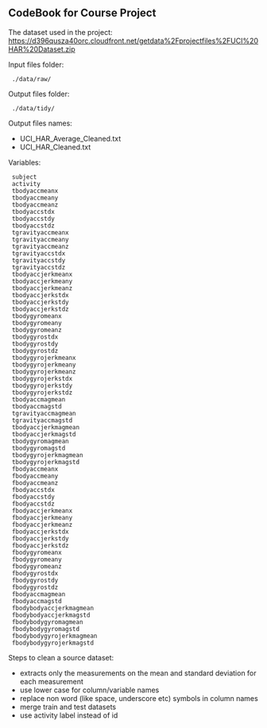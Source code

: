 CodeBook for Course Project
---------------------------

The dataset used in the project:
https://d396qusza40orc.cloudfront.net/getdata%2Fprojectfiles%2FUCI%20HAR%20Dataset.zip

Input files folder:

     ./data/raw/

Output files folder:

     ./data/tidy/

Output files names:

- UCI_HAR_Average_Cleaned.txt
- UCI_HAR_Cleaned.txt

Variables:

     subject 
     activity 
     tbodyaccmeanx 
     tbodyaccmeany 
     tbodyaccmeanz 
     tbodyaccstdx 
     tbodyaccstdy 
     tbodyaccstdz 
     tgravityaccmeanx 
     tgravityaccmeany 
     tgravityaccmeanz 
     tgravityaccstdx 
     tgravityaccstdy 
     tgravityaccstdz 
     tbodyaccjerkmeanx 
     tbodyaccjerkmeany 
     tbodyaccjerkmeanz 
     tbodyaccjerkstdx 
     tbodyaccjerkstdy 
     tbodyaccjerkstdz 
     tbodygyromeanx 
     tbodygyromeany 
     tbodygyromeanz 
     tbodygyrostdx 
     tbodygyrostdy 
     tbodygyrostdz 
     tbodygyrojerkmeanx 
     tbodygyrojerkmeany 
     tbodygyrojerkmeanz 
     tbodygyrojerkstdx 
     tbodygyrojerkstdy 
     tbodygyrojerkstdz 
     tbodyaccmagmean 
     tbodyaccmagstd 
     tgravityaccmagmean 
     tgravityaccmagstd 
     tbodyaccjerkmagmean 
     tbodyaccjerkmagstd 
     tbodygyromagmean 
     tbodygyromagstd 
     tbodygyrojerkmagmean 
     tbodygyrojerkmagstd 
     fbodyaccmeanx 
     fbodyaccmeany 
     fbodyaccmeanz 
     fbodyaccstdx 
     fbodyaccstdy 
     fbodyaccstdz 
     fbodyaccjerkmeanx 
     fbodyaccjerkmeany 
     fbodyaccjerkmeanz 
     fbodyaccjerkstdx 
     fbodyaccjerkstdy 
     fbodyaccjerkstdz 
     fbodygyromeanx 
     fbodygyromeany 
     fbodygyromeanz 
     fbodygyrostdx 
     fbodygyrostdy 
     fbodygyrostdz 
     fbodyaccmagmean 
     fbodyaccmagstd 
     fbodybodyaccjerkmagmean 
     fbodybodyaccjerkmagstd 
     fbodybodygyromagmean 
     fbodybodygyromagstd 
     fbodybodygyrojerkmagmean 
     fbodybodygyrojerkmagstd

Steps to clean a source dataset:

- extracts only the measurements on the mean and standard deviation for each measurement
- use lower case for column/variable names
- replace non word (like space, underscore etc) symbols in column names
- merge train and test datasets
- use activity label instead of id
